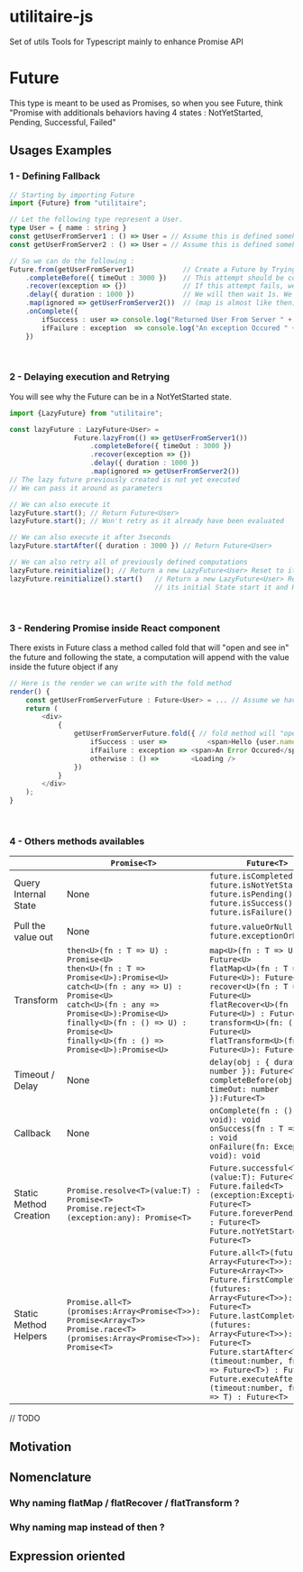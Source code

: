 # utilitaire-js
Set of utils Tools for Typescript mainly to enhance Promise API

# Future 
This type is meant to be used as Promises, so when you see Future<T>, think "Promise<T> with additionals behaviors having 4 states : NotYetStarted, Pending, Successful, Failed"

## Usages Examples 
### 1 - Defining Fallback
```typescript
// Starting by importing Future 
import {Future} from "utilitaire";

// Let the following type represent a User.
type User = { name : string }
const getUserFromServer1 : () => User = // Assume this is defined somehow long computation
const getUserFromServer2 : () => User = // Assume this is defined somehow long computation

// So we can do the following : 
Future.from(getUserFromServer1)            // Create a Future by Trying to get user from Server1. we have Future<User>
    .completeBefore({ timeOut : 3000 })    // This attempt should be completed before 3s get elapsed. we have Future<User>
    .recover(exception => {})              // If this attempt fails, we recover from failure ignoring the exception. now we have Future<void>
    .delay({ duration : 1000 })            // We will then wait 1s. We still have Future<void>
    .map(ignored => getUserFromServer2())  // (map is almost like then)  And we will try again to get user from Server2. Now we have Future<User>
    .onComplete({
        ifSuccess : user => console.log("Returned User From Server " + user.name), 
        ifFailure : exception  => console.log("An exception Occured " + exception.toString())
    })
```
<br>

### 2 - Delaying execution and Retrying
You will see why the Future can be in a NotYetStarted state.
```typescript
import {LazyFuture} from "utilitaire";

const lazyFuture : LazyFuture<User> = 
                Future.lazyFrom(() => getUserFromServer1())
                    .completeBefore({ timeOut : 3000 })
                    .recover(exception => {})
                    .delay({ duration : 1000 })
                    .map(ignored => getUserFromServer2())
// The lazy future previously created is not yet executed 
// We can pass it around as parameters

// We can also execute it 
lazyFuture.start(); // Return Future<User>
lazyFuture.start(); // Won't retry as it already have been evaluated

// We can also execute it after 3seconds
lazyFuture.startAfter({ duration : 3000 }) // Return Future<User>

// We can also retry all of previously defined computations
lazyFuture.reinitialize(); // Return a new LazyFuture<User> Reset to its initial State
lazyFuture.reinitialize().start()   // Return a new LazyFuture<User> Reset to 
                                    // its initial State start it and Return Future<User>

``` 

<br>

### 3 - Rendering Promise inside React component
There exists in Future class a method called fold that will "open and see in" the future and following the state, a computation will append with the value inside the future object if any 
```typescript jsx
// Here is the render we can write with the fold method 
render() {
    const getUserFromServerFuture : Future<User> = ... // Assume we have a future fetching the user from Server
    return (
        <div>
            {
                getUserFromServerFuture.fold({ // fold method will "open and see in" the future
                    ifSuccess : user => 	     <span>Hello {user.name}</span>,
                    ifFailure : exception => <span>An Error Occured</span>,
                    otherwise : () =>        <Loading />
                })
            }
        </div>
    ); 
} 
```

<br>

### 4 - Others methods availables

|                      | ```Promise<T>```                                                                                                                                                                                                                                                | ```Future<T> ```                                                                                                                                                                                                                                                |
|----------------------|-----------------------------------------------------------------------------------------------------------------------------------------------------------------------------------------------------------------------------------------------------------|-----------------------------------------------------------------------------------------------------------------------------------------------------------------------------------------------------------------------------------------------------------|
| Query Internal State | None                                                                                                                                                                                                                                                      | ```future.isCompleted()``` <br>  ```future.isNotYetStarted()``` <br>  ```future.isPending()``` <br>  ```future.isSuccess()``` <br>  ```future.isFailure()``` |
| Pull the value out      | None                                                                                                                                                                                                                                                      | ```future.valueOrNull()``` <br>  ```future.exceptionOrNull()```|
| Transform            | ```then<U>(fn : T => U) : Promise<U>```<br> ```then<U>(fn : T => Promise<U>):Promise<U>``` <br> 	```catch<U>(fn : any => U) : Promise<U>``` <br>  ```catch<U>(fn : any => Promise<U>):Promise<U>``` <br>  ```finally<U>(fn : () => U) : Promise<U>``` <br>  ```finally<U>(fn : () => Promise<U>):Promise<U>```  | ```map<U>(fn : T => U) : Future<U> ``` <br>  ```flatMap<U>(fn : T => Future<U>): Future<U>``` <br>  ```recover<U>(fn : T => U) : Future<U>``` <br>  ```flatRecover<U>(fn : T => Future<U>) : Future<U>``` <br>  ```transform<U>(fn: () => U): Future<U>``` <br>  ```flatTransform<U>(fn: () => Future<U>): Future<U>``` |
| Timeout / Delay      | None  | ```delay(obj : { duration: number }): Future<T>``` <br>  ```completeBefore(obj:{ timeOut: number }):Future<T>``` |
| Callback             | None | ```onComplete(fn : () => void): void ``` <br> ```onSuccess(fn : T => void) : void``` <br>  ```onFailure(fn: Exception => void): void```|
| Static Method Creation | ```Promise.resolve<T>(value:T) : Promise<T>```<br> ```Promise.reject<T>(exception:any): Promise<T>``` | ```Future.successful<T>(value:T): Future<T>```<br> ```Future.failed<T>(exception:Exception): Future<T>```<br> ```Future.foreverPending<T>() : Future<T>```<br> ```Future.notYetStarted<T>(): Future<T>```                                                                                                                                                                  |
| Static Method Helpers   | ```Promise.all<T>(promises:Array<Promise<T>>): Promise<Array<T>>```<br> ```Promise.race<T>(promises:Array<Promise<T>>): Promise<T>```  | ```Future.all<T>(futures: Array<Future<T>>): Future<Array<T>>```<br> ```Future.firstCompletedOf<T>(futures: Array<Future<T>>): Future<T>```<br> ```Future.lastCompletedOf<T>(futures: Array<Future<T>>): Future<T>```<br> ```Future.startAfter<T>(timeout:number, fn : () => Future<T>) : Future<T>```<br> ```Future.executeAfter<T>(timeout:number, fn : () => T) : Future<T>``` |

// TODO 
## Motivation  
## Nomenclature  
### Why naming flatMap / flatRecover / flatTransform ?
### Why naming map instead of then ?
## Expression oriented
